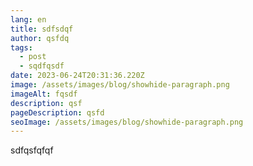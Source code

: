 ```yaml
---
lang: en
title: sdfsdqf
author: qsfdq
tags:
  - post
  - sqdfqsdf
date: 2023-06-24T20:31:36.220Z
image: /assets/images/blog/showhide-paragraph.png
imageAlt: fqsdf
description: qsf
pageDescription: qsfd
seoImage: /assets/images/blog/showhide-paragraph.png
---
```

s﻿dfqsfqfqf